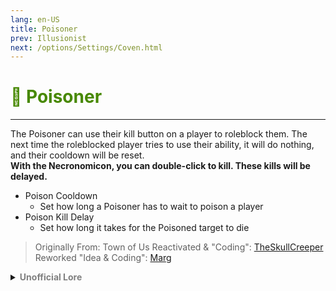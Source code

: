 ```yaml
---
lang: en-US
title: Poisoner
prev: Illusionist
next: /options/Settings/Coven.html
---
```


# <font color="#478800">🧪 <b>Poisoner</b></font> <Badge text="Trickery" type="tip" vertical="middle"/>
---

The Poisoner can use their kill button on a player to roleblock them. The next time the roleblocked player tries to use their ability, it will do nothing, and their cooldown will be reset.<br><b>With the Necronomicon, you can double-click to kill. These kills will be delayed.</b>
* Poison Cooldown
  * Set how long a Poisoner has to wait to poison a player
* Poison Kill Delay
  * Set how long it takes for the Poisoned target to die

> Originally From: Town of Us Reactivated & "Coding": [TheSkullCreeper](https://github.com/Loonie-Toons)<br>
> Reworked "Idea & Coding": [Marg](https://github.com/MargaretTheFool)

<details>
<summary><b><font color=gray>Unofficial Lore</font></b></summary>

Placeholder: This role is a ROLE OH EM GOSH
> Submitted by: Member
</details>